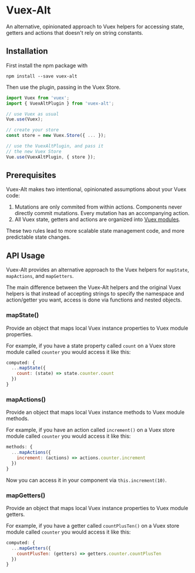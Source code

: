 # Vuex-Alt
An alternative, opinionated approach to Vuex helpers for accessing state, getters and actions that doesn't rely on string constants.

## Installation

First install the npm package with 

```npm install --save vuex-alt```

Then use the plugin, passing in the Vuex Store.

```javascript
import Vuex from 'vuex';
import { VuexAltPlugin } from 'vuex-alt';

// use Vuex as usual
Vue.use(Vuex);

// create your store
const store = new Vuex.Store({ ... });

// use the VuexAltPlugin, and pass it
// the new Vuex Store
Vue.use(VuexAltPlugin, { store });
```

## Prerequisites
Vuex-Alt makes two intentional, opinionated assumptions about your Vuex code:

1. Mutations are only commited from within actions. Components never directly commit mutations. Every mutation has an accompanying action.
2. All Vuex state, getters and actions are organized into [Vuex modules](https://vuex.vuejs.org/en/modules.html).

These two rules lead to more scalable state management code, and more predictable state changes.

## API Usage 
Vuex-Alt provides an alternative approach to the Vuex helpers for `mapState`, `mapActions`, and `mapGetters`. 

The main difference between the Vuex-Alt helpers and the original Vuex helpers is that instead of accepting strings to specify the namespace and action/getter you want, access is done via functions and nested objects.

### mapState()
Provide an object that maps local Vuex instance properties to Vuex module properties.

For example, if you have a state property called `count` on a Vuex store module called `counter` you would access it like this:

```javascript
computed: {
  ...mapState({
    count: (state) => state.counter.count
  })
}
```

### mapActions()
Provide an object that maps local Vuex instance methods to Vuex module methods.

For example, if you have an action called `increment()` on a Vuex store module called `counter` you would access it like this:

```javascript
methods: {
  ...mapActions({
    increment: (actions) => actions.counter.increment
  })
}
```

Now you can access it in your component via `this.increment(10)`.

### mapGetters()
Provide an object that maps local Vuex instance properties to Vuex module getters.

For example, if you have a getter called `countPlusTen()` on a Vuex store module called `counter` you would access it like this:

```javascript
computed: {
  ...mapGetters({
    countPlusTen: (getters) => getters.counter.countPlusTen
  })
}
```